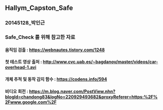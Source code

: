## Hallym_Capston_Safe

### 20145128_박인근

### Safe_Check 를 위해 참고한 자료

#### 움직임 검출 : https://webnautes.tistory.com/1248

#### 첫 테스트 영상 출처 : http://www.cvc.uab.es/~bagdanov/master/videos/car-overhead-1.avi

#### 개체 추적 및 동작 감지 함수 : https://codens.info/594

#### 비디오 회전 : https://m.blog.naver.com/PostView.nhn?blogId=chandong83&logNo=220929493682&proxyReferer=https:%2F%2Fwww.google.com%2F

